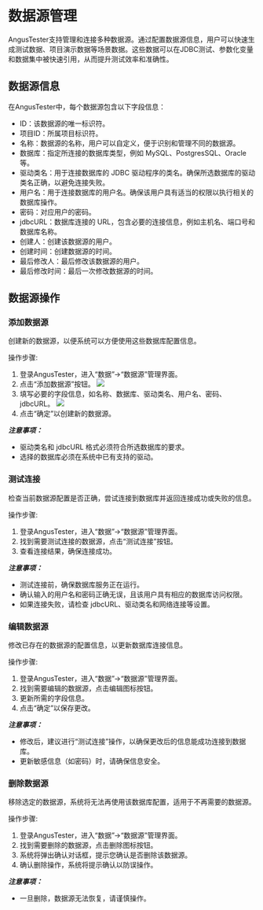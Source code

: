 # 数据源管理

AngusTester支持管理和连接多种数据源。通过配置数据源信息，用户可以快速生成测试数据、项目演示数据等场景数据。这些数据可以在JDBC测试、参数化变量和数据集中被快速引用，从而提升测试效率和准确性。

## 数据源信息

在AngusTester中，每个数据源包含以下字段信息：

- ID：该数据源的唯一标识符。
- 项目ID：所属项目标识符。
- 名称：数据源的名称，用户可以自定义，便于识别和管理不同的数据源。
- 数据库：指定所连接的数据库类型，例如 MySQL、PostgresSQL、Oracle等。
- 驱动类名：用于连接数据库的 JDBC 驱动程序的类名。确保所选数据库的驱动类名正确，以避免连接失败。
- 用户名：用于连接数据库的用户名。确保该用户具有适当的权限以执行相关的数据库操作。
- 密码：对应用户的密码。
- jdbcURL：数据库连接的 URL，包含必要的连接信息，例如主机名、端口号和数据库名称。
- 创建人：创建该数据源的用户。
- 创建时间：创建数据源的时间。
- 最后修改人：最后修改该数据源的用户。
- 最后修改时间：最后一次修改数据源的时间。

## 数据源操作

### 添加数据源

创建新的数据源，以便系统可以方便使用这些数据库配置信息。

操作步骤:

1. 登录AngusTester，进入“数据”->“数据源”管理界面。
2. 点击“添加数据源”按钮。
   ![](https://bj-c1-prod-files.xcan.cloud/storage/pubapi/v1/file/datasource-add.png?fid=251751417168003365&fpt=TbjdGAKhRVnsa5jUEe7frIEZSrbYWPqK7HKtV3zp)
3. 填写必要的字段信息，如名称、数据库、驱动类名、用户名、密码、jdbcURL。
   ![](https://bj-c1-prod-files.xcan.cloud/storage/pubapi/v1/file/datasource-add-view.png?fid=251751417168003363&fpt=gFNlHBhfR5pIr1XEet6sidC8rEFHWFjA3WKiP8jf)
4. 点击“确定”以创建新的数据源。

***注意事项：***

- 驱动类名和 jdbcURL 格式必须符合所选数据库的要求。
- 选择的数据库必须在系统中已有支持的驱动。

### 测试连接

检查当前数据源配置是否正确，尝试连接到数据库并返回连接成功或失败的信息。

操作步骤:

1. 登录AngusTester，进入“数据”->“数据源”管理界面。
2. 找到需要测试连接的数据源，点击“测试连接”按钮。
3. 查看连接结果，确保连接成功。

***注意事项：***

- 测试连接前，确保数据库服务正在运行。
- 确认输入的用户名和密码正确无误，且该用户具有相应的数据库访问权限。
- 如果连接失败，请检查 jdbcURL、驱动类名和网络连接等设置。

### 编辑数据源

修改已存在的数据源的配置信息，以更新数据库连接信息。

操作步骤:

1. 登录AngusTester，进入“数据”->“数据源”管理界面。
2. 找到需要编辑的数据源，点击编辑图标按钮。
3. 更新所需的字段信息。
4. 点击“确定”以保存更改。

***注意事项：***

- 修改后，建议进行“测试连接”操作，以确保更改后的信息能成功连接到数据库。
- 更新敏感信息（如密码）时，请确保信息安全。

### 删除数据源

移除选定的数据源，系统将无法再使用该数据库配置，适用于不再需要的数据源。

操作步骤:

1. 登录AngusTester，进入“数据”->“数据源”管理界面。
2. 找到需要删除的数据源，点击删除图标按钮。
3. 系统将弹出确认对话框，提示您确认是否删除该数据源。
4. 确认删除操作，系统将提示确认以防误操作。

***注意事项：***

- 一旦删除，数据源无法恢复，请谨慎操作。



